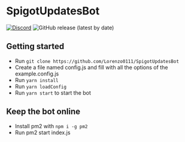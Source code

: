 # SpigotUpdatesBot
[![Discord](https://img.shields.io/discord/737993529795674182)](https://discord.io/RocketPlugins)
![GitHub release (latest by date)](https://img.shields.io/github/v/release/Lorenzo0111/SpigotUpdatesBot)


## Getting started
  - Run `git clone https://github.com/Lorenzo0111/SpigotUpdatesBot`
  - Create a file named config.js and fill with all the options of the example.config.js
  - Run `yarn install`
  - Run `yarn loadConfig`
  - Run `yarn start` to start the bot

## Keep the bot online
  - Install pm2 with `npm i -g pm2`
  - Run pm2 start index.js
